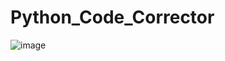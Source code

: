 # Python_Code_Corrector
![image](https://github.com/raja-raghu-vamsi-krishna/Python_COde_Corrector/assets/131585236/90e558a0-ff40-4b00-b138-2f6e2fd298c7)

